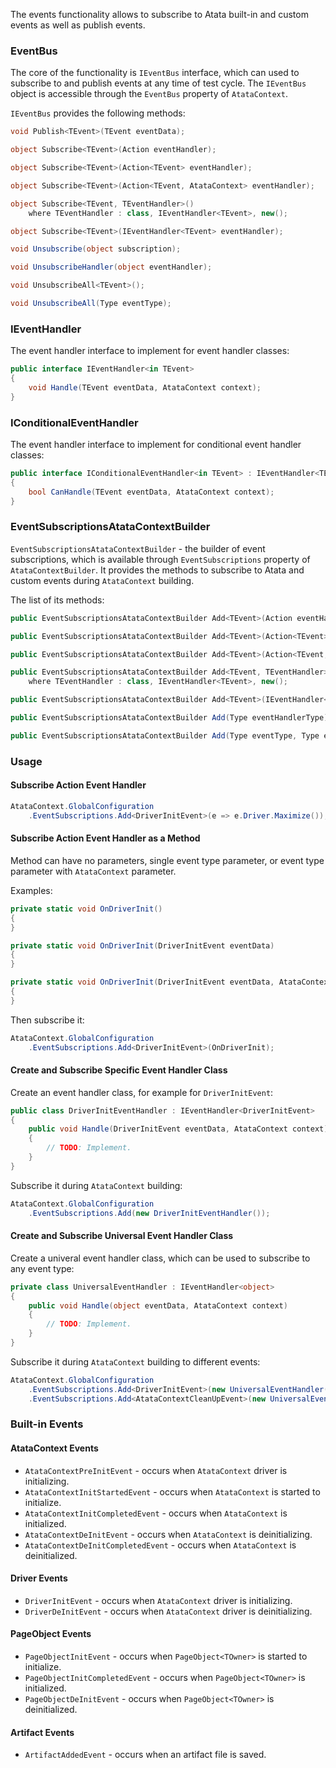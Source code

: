 The events functionality allows to subscribe to Atata built-in and custom events as well as publish events.

### EventBus

The core of the functionality is `IEventBus` interface,
which can used to subscribe to and publish events at any time of test cycle.
The `IEventBus` object is accessible through the `EventBus` property of `AtataContext`.

`IEventBus` provides the following methods:

```cs
void Publish<TEvent>(TEvent eventData);

object Subscribe<TEvent>(Action eventHandler);

object Subscribe<TEvent>(Action<TEvent> eventHandler);

object Subscribe<TEvent>(Action<TEvent, AtataContext> eventHandler);

object Subscribe<TEvent, TEventHandler>()
    where TEventHandler : class, IEventHandler<TEvent>, new();

object Subscribe<TEvent>(IEventHandler<TEvent> eventHandler);

void Unsubscribe(object subscription);

void UnsubscribeHandler(object eventHandler);

void UnsubscribeAll<TEvent>();

void UnsubscribeAll(Type eventType);
```

### IEventHandler

The event handler interface to implement for event handler classes:

```cs
public interface IEventHandler<in TEvent>
{
    void Handle(TEvent eventData, AtataContext context);
}
```

### IConditionalEventHandler

The event handler interface to implement for conditional event handler classes:

```cs
public interface IConditionalEventHandler<in TEvent> : IEventHandler<TEvent>
{
    bool CanHandle(TEvent eventData, AtataContext context);
}
```

### EventSubscriptionsAtataContextBuilder

`EventSubscriptionsAtataContextBuilder` - the builder of event subscriptions, which is available through `EventSubscriptions` property of `AtataContextBuilder`.
It provides the methods to subscribe to Atata and custom events during `AtataContext` building.

The list of its methods:

```cs
public EventSubscriptionsAtataContextBuilder Add<TEvent>(Action eventHandler);

public EventSubscriptionsAtataContextBuilder Add<TEvent>(Action<TEvent> eventHandler);

public EventSubscriptionsAtataContextBuilder Add<TEvent>(Action<TEvent, AtataContext> eventHandler);

public EventSubscriptionsAtataContextBuilder Add<TEvent, TEventHandler>()
    where TEventHandler : class, IEventHandler<TEvent>, new();

public EventSubscriptionsAtataContextBuilder Add<TEvent>(IEventHandler<TEvent> eventHandler);

public EventSubscriptionsAtataContextBuilder Add(Type eventHandlerType);

public EventSubscriptionsAtataContextBuilder Add(Type eventType, Type eventHandlerType);
```

### Usage

#### Subscribe Action Event Handler

```cs
AtataContext.GlobalConfiguration
    .EventSubscriptions.Add<DriverInitEvent>(e => e.Driver.Maximize());
```

#### Subscribe Action Event Handler as a Method

Method can have no parameters, single event type parameter, or event type parameter with `AtataContext` parameter.

Examples:

```cs
private static void OnDriverInit()
{
}
```

```cs
private static void OnDriverInit(DriverInitEvent eventData)
{
}
```

```cs
private static void OnDriverInit(DriverInitEvent eventData, AtataContext context)
{
}
```

Then subscribe it:

```cs
AtataContext.GlobalConfiguration
    .EventSubscriptions.Add<DriverInitEvent>(OnDriverInit);
```

#### Create and Subscribe Specific Event Handler Class

Create an event handler class, for example for `DriverInitEvent`:

```cs
public class DriverInitEventHandler : IEventHandler<DriverInitEvent>
{
    public void Handle(DriverInitEvent eventData, AtataContext context)
    {
        // TODO: Implement.
    }
}
```

Subscribe it during `AtataContext` building:

```cs
AtataContext.GlobalConfiguration
    .EventSubscriptions.Add(new DriverInitEventHandler());
```

#### Create and Subscribe Universal Event Handler Class

Create a univeral event handler class, which can be used to subscribe to any event type:

```cs
private class UniversalEventHandler : IEventHandler<object>
{
    public void Handle(object eventData, AtataContext context)
    {
        // TODO: Implement.
    }
}
```

Subscribe it during `AtataContext` building to different events:

```cs
AtataContext.GlobalConfiguration
    .EventSubscriptions.Add<DriverInitEvent>(new UniversalEventHandler())
    .EventSubscriptions.Add<AtataContextCleanUpEvent>(new UniversalEventHandler());
```

### Built-in Events

#### AtataContext Events

- `AtataContextPreInitEvent` - occurs when `AtataContext` driver is initializing.
- `AtataContextInitStartedEvent` - occurs when `AtataContext` is started to initialize.
- `AtataContextInitCompletedEvent` - occurs when `AtataContext` is initialized.
- `AtataContextDeInitEvent` - occurs when `AtataContext` is deinitializing.
- `AtataContextDeInitCompletedEvent` - occurs when `AtataContext` is deinitialized.

#### Driver Events

- `DriverInitEvent` - occurs when `AtataContext` driver is initializing.
- `DriverDeInitEvent` - occurs when `AtataContext` driver is deinitializing.

#### PageObject Events

- `PageObjectInitEvent` - occurs when `PageObject<TOwner>` is started to initialize.
- `PageObjectInitCompletedEvent` - occurs when `PageObject<TOwner>` is initialized.
- `PageObjectDeInitEvent` - occurs when `PageObject<TOwner>` is deinitialized.

#### Artifact Events

- `ArtifactAddedEvent` - occurs when an artifact file is saved.